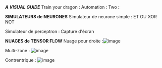 ***A VISUAL GUIDE***
Train your dragon :
Automation : 
Two : 

**SIMULATEURS de NEURONES**
Simulateur de neurone simple :
ET
OU
XOR 
NOT 

Simulateur de perceptron : Capture d'écran

**NUAGES de TENSOR FLOW**
Nuage pour droite :![image](https://github.com/user-attachments/assets/c1d2e1ca-29ce-4752-8a30-4d2a258757d9)

Multi-zone : ![image](https://github.com/user-attachments/assets/e4b7f8a8-1734-4a4c-afa6-07f700064f6e)

Contrentrique : ![image](https://github.com/user-attachments/assets/ec7568c6-8c1c-443b-93a1-9268b036b2ba)




